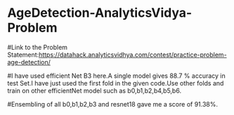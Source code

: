 # AgeDetection-AnalyticsVidya-Problem
#Link to the Problem Statement:https://datahack.analyticsvidhya.com/contest/practice-problem-age-detection/

#I have used efficient Net B3 here.A single model gives 88.7 % accuracy in test Set.I have just used the first fold in the given code.Use other folds and train on other efficientNet model such as b0,b1,b2,b4,b5,b6.

#Ensembling of all b0,b1,b2,b3 and resnet18 gave me a score of 91.38%.
